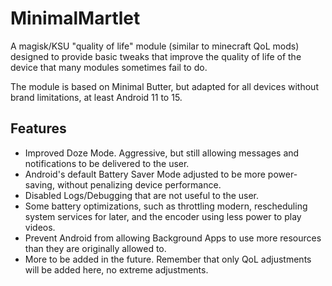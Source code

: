 # MinimalMartlet
A magisk/KSU "quality of life" module (similar to minecraft QoL mods) designed to provide basic tweaks that improve the quality of life of the device that many modules sometimes fail to do.

The module is based on Minimal Butter, but adapted for all devices without brand limitations, at least Android 11 to 15.

## Features
- Improved Doze Mode. Aggressive, but still allowing messages and notifications to be delivered to the user.
- Android's default Battery Saver Mode adjusted to be more power-saving, without penalizing device performance.
- Disabled Logs/Debugging that are not useful to the user.
- Some battery optimizations, such as throttling modern, rescheduling system services for later, and the encoder using less power to play videos.
- Prevent Android from allowing Background Apps to use more resources than they are originally allowed to.
- More to be added in the future. Remember that only QoL adjustments will be added here, no extreme adjustments.
